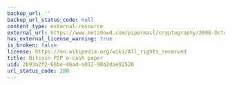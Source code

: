 ```yaml
---
backup_url: ''
backup_url_status_code: null
content_type: external-resource
external_url: https://www.metzdowd.com/pipermail/cryptography/2008-October/014810.html
has_external_license_warning: true
is_broken: false
license: https://en.wikipedia.org/wiki/All_rights_reserved
title: Bitcoin P2P e-cash paper
uid: 2b93a2f2-66be-46ad-a812-98a2dae82526
url_status_code: 200
---
```

